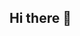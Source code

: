 ## Hi there 👋

<!--
**rajannnnnnn/rajannnnnnn** is a ✨ _special_ ✨ repository because its `README.md` (this file) appears on your GitHub profile.

Here are some ideas to get you started:

- 🔭 I’m currently working on ML projects
- 🌱 I’m currently learning different ML algorithms and fitting the right model to right dataset
- 👯 I’m looking to collaborate on 
- 🤔 I’m looking for help with ...
- 💬 Ask me about the reason why i always love data
- 😄 Pronouns: ...
- ⚡ Fun fact: Implementing  is a piece of cake
-->
